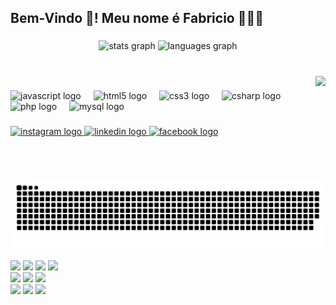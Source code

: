 
<h2 align="left">Bem-Vindo 👋! Meu nome é Fabricio 🙂🧐👾</h2>

###

<div align="center">
  <img src="https://github-readme-stats.vercel.app/api?username=Fabricio171&hide_title=false&hide_rank=false&show_icons=true&include_all_commits=true&count_private=true&disable_animations=false&theme=dracula&locale=en&hide_border=false" height="150" alt="stats graph"  />
  <img src="https://github-readme-stats.vercel.app/api/top-langs?username=Fabricio171&locale=en&hide_title=false&layout=compact&card_width=320&langs_count=5&theme=dracula&hide_border=false" height="150" alt="languages graph"  />
</div>

###

<br clear="both">

<img align="right" height="165" src="https://media1.tenor.com/m/C1r3YSmu4IQAAAAd/coding.gif"  />

###

<div align="left">
  <img src="https://cdn.jsdelivr.net/gh/devicons/devicon/icons/javascript/javascript-original.svg" height="30" alt="javascript logo"  />
  <img width="12" />
  <img src="https://cdn.jsdelivr.net/gh/devicons/devicon/icons/html5/html5-original.svg" height="30" alt="html5 logo"  />
  <img width="12" />
  <img src="https://cdn.jsdelivr.net/gh/devicons/devicon/icons/css3/css3-original.svg" height="30" alt="css3 logo"  />
  <img width="12" />
  <img src="https://cdn.jsdelivr.net/gh/devicons/devicon/icons/csharp/csharp-original.svg" height="30" alt="csharp logo"  />
  <img width="12" />
  <img src="https://cdn.jsdelivr.net/gh/devicons/devicon/icons/php/php-original.svg" height="30" alt="php logo"  />
  <img width="12" />
  <img src="https://cdn.jsdelivr.net/gh/devicons/devicon/icons/mysql/mysql-original.svg" height="30" alt="mysql logo"  />
</div>

###

<div align="left">
  <a href="https://www.instagram.com/fabricioaltafiniteodoro/" target="_blank">
    <img src="https://img.shields.io/static/v1?message=Instagram&logo=instagram&label=&color=E4405F&logoColor=white&labelColor=&style=for-the-badge" height="35" alt="instagram logo"  />
  </a>
  <a href="https://www.linkedin.com/in/fabricio-altafini-teodoro-0242b0264/" target="_blank">
    <img src="https://img.shields.io/static/v1?message=LinkedIn&logo=linkedin&label=&color=0077B5&logoColor=white&labelColor=&style=for-the-badge" height="35" alt="linkedin logo"  />
  </a>
  <a href="https://www.facebook.com/profile.php?id=100084742337285" target="_blank">
    <img src="https://img.shields.io/static/v1?message=Facebook&logo=facebook&label=&color=1877F2&logoColor=white&labelColor=&style=for-the-badge" height="35" alt="facebook logo"  />
  </a>
</div>

<picture>
  <source srcset="https://raw.githubusercontent.com/FernandinOficial/FernandinOficial/output/github-contribution-grid-snake-dark.svg">
  <img alt="Snake Animation" src="https://raw.githubusercontent.com/FernandinOficial/FernandinOficial/output/github-contribution-grid-snake.svg">
</picture>

<br>
<br>

<div>
  <img src="https://img.shields.io/badge/HTML5-E34F26?style=for-the-badge&logo=html5&logoColor=white" />
  <img src="https://img.shields.io/badge/CSS3-1572B6?style=for-the-badge&logo=css3&logoColor=white" />
  <img src="https://img.shields.io/badge/JavaScript-F7DF1E?style=for-the-badge&logo=javascript&logoColor=black" />
  <img src="https://img.shields.io/badge/PHP-777BB4?style=for-the-badge&logo=php&logoColor=white" />      
  <br>
  <img src="https://img.shields.io/badge/C%23-239120?style=for-the-badge&logo=c-sharp&logoColor=white" />      
  <img src="https://img.shields.io/badge/Unity-100000?style=for-the-badge&logo=unity&logoColor=white" />     
  <img src="https://img.shields.io/badge/MySQL-005C84?style=for-the-badge&logo=mysql&logoColor=white" />
</div>


<div>
  <img src="https://img.shields.io/badge/Figma-F24E1E?style=for-the-badge&logo=figma&logoColor=white" />      
  <img src="https://img.shields.io/badge/Canva-%2300C4CC.svg?&style=for-the-badge&logo=Canva&logoColor=white" />      
  <img src="https://img.shields.io/badge/blender-%23F5792A.svg?style=for-the-badge&logo=blender&logoColor=white" />
</div>

<br>
<br>





